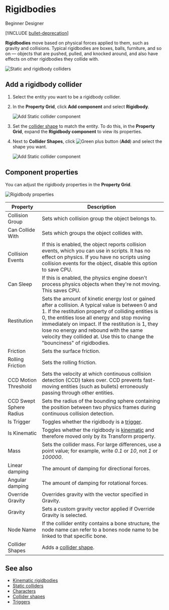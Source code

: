 # Rigidbodies

<span class="badge text-bg-primary">Beginner</span>
<span class="badge text-bg-success">Designer</span>

[!INCLUDE [bullet-deprecation](../../includes/bullet-physics-deprecation.md)]

**Rigidbodies** move based on physical forces applied to them, such as gravity and collisions. Typical rigidbodies are boxes, balls, furniture, and so on — objects that are pushed, pulled, and knocked around, and also have effects on other rigidbodies they collide with.

![Static and rigidbody colliders](media/rigid-bodies-static-and-rigid-body-colliders.png)


## Add a rigidbody collider

1. Select the entity you want to be a rigidbody collider.

2. In the **Property Grid**, click **Add component** and select **Rigidbody**.

    ![Add Static collider component](media/physics-tutorials-create-a-bouncing-ball-add-rigitbody-component.png)

3. Set the [collider shape](collider-shapes.md) to match the entity. To do this, in the **Property Grid**, expand the **Rigidbody component** to view its properties.

4. Next to **Collider Shapes**, click ![Green plus button](~/manual/game-studio/media/green-plus-icon.png) (**Add**) and select the shape you want.

     ![Add Static collider component](media/physics-tutorials-create-a-bouncing-ball-rigitbody-shape.png)

## Component properties

You can adjust the rigidbody properties in the **Property Grid**.

![Rigidbody properties](media/rigid-body-properties.png)

| Property | Description |
----------------------|-----------------------
| Collision Group | Sets which collision group the object belongs to. |
| Can Collide With | Sets which groups the object collides with. |
| Collision Events | If this is enabled, the object reports collision events, which you can use in scripts. It has no effect on physics. If you have no scripts using collision events for the object, disable this option to save CPU. |
| Can Sleep | If this is enabled, the physics engine doesn't process physics objects when they're not moving. This saves CPU. |
| Restitution | Sets the amount of kinetic energy lost or gained after a collision. A typical value is between 0 and 1. If the restitution property of colliding entities is 0, the entities lose all energy and stop moving immediately on impact. If the restitution is 1, they lose no energy and rebound with the same velocity they collided at. Use this to change the "bounciness" of rigidbodies. |
| Friction | Sets the surface friction. |
| Rolling Friction | Sets the rolling friction. |
| CCD Motion Threshold | Sets the velocity at which continuous collision detection (CCD) takes over. CCD prevents fast-moving entities (such as bullets) erroneously passing through other entities. |
| CCD Swept Sphere Radius | Sets the radius of the bounding sphere containing the position between two physics frames during continuous collision detection. |
| Is Trigger | Toggles whether the rigidbody is a [trigger](triggers.md). |
| Is Kinematic | Toggles whether the rigidbody is [kinematic](kinematic-rigid-bodies.md) and therefore moved only by its Transform property. |
| Mass | Sets the collider mass. For large differences, use a point value; for example, write *0.1* or *10*, not *1* or *100000*. |
| Linear damping | The amount of damping for directional forces. |
| Angular damping | The amount of damping for rotational forces. |
| Override Gravity | Overrides gravity with the vector specified in Gravity. |
| Gravity | Sets a custom gravity vector applied if Override Gravity is selected. |
| Node Name | If the collider entity contains a bone structure, the node name can refer to a bones node name to be linked to that specific bone. |
| Collider Shapes | Adds a [collider shape](collider-shapes.md). |

## See also

* [Kinematic rigidbodies](kinematic-rigid-bodies.md)
* [Static colliders](static-colliders.md)
* [Characters](characters.md)
* [Collider shapes](collider-shapes.md)
* [Triggers](triggers.md)
